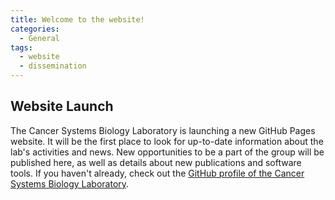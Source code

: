 ```yaml
---
title: Welcome to the website!
categories:
  - General
tags:
  - website
  - dissemination
---
```


## Website Launch

The Cancer Systems Biology Laboratory is launching a new GitHub Pages website. It will be the first place to look for up-to-date information about the lab's activities and news. New opportunities to be a part of the group will be published here, as well as details about new publications and software tools. If you haven't already, check out the [GitHub profile of the Cancer Systems Biology Laboratory](https://github.com/ciccalab).
